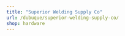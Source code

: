 ```yaml
---
title: "Superior Welding Supply Co"
url: /dubuque/superior-welding-supply-co/
shop: hardware
---
```

